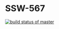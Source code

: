 # SSW-567
[![build status of master](https://travis-ci.org/fitrepoz/HW02.svg?branch=master)](https://travis-ci.org/fitrepoz/HW02)
